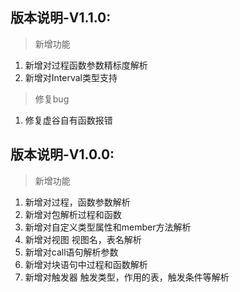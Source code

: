 ## 版本说明-V1.1.0:
> 新增功能
1. 新增对过程函数参数精标度解析
2. 新增对Interval类型支持
> 修复bug
1. 修复虚谷自有函数报错
## 版本说明-V1.0.0:
> 新增功能
1. 新增对过程，函数参数解析
2. 新增对包解析过程和函数
3. 新增对自定义类型属性和member方法解析
4. 新增对视图 视图名，表名解析
5. 新增对call语句解析参数
6. 新增对块语句中过程和函数解析
7. 新增对触发器 触发类型，作用的表，触发条件等解析